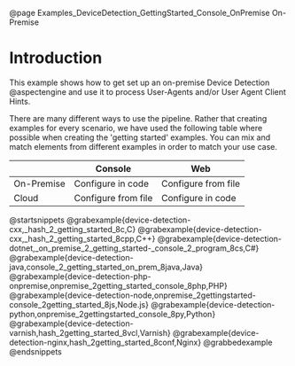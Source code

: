 @page Examples_DeviceDetection_GettingStarted_Console_OnPremise On-Premise

# Introduction

This example shows how to get set up an on-premise Device Detection @aspectengine and use it 
to process User-Agents and/or User Agent Client Hints.

There are many different ways to use the pipeline. Rather that creating examples for every scenario, 
we have used the following table where possible when creating the 'getting started' examples. 
You can mix and match elements from different examples in order to match your use case.

|            | Console             | Web                 |
|------------|---------------------|---------------------|
| On-Premise | Configure in code   | Configure from file |
| Cloud      | Configure from file | Configure in code   |

@startsnippets
@grabexample{device-detection-cxx,_hash_2_getting_started_8c,C}
@grabexample{device-detection-cxx,_hash_2_getting_started_8cpp,C++}
@grabexample{device-detection-dotnet,_on_premise_2_getting_started-_console_2_program_8cs,C#}
@grabexample{device-detection-java,console_2_getting_started_on_prem_8java,Java}
@grabexample{device-detection-php-onpremise,onpremise_2getting_started_console_8php,PHP}
@grabexample{device-detection-node,onpremise_2gettingstarted-console_2getting_started_8js,Node.js}
@grabexample{device-detection-python,onpremise_2gettingstarted_console_8py,Python}
@grabexample{device-detection-varnish,hash_2getting_started_8vcl,Varnish}
@grabexample{device-detection-nginx,hash_2getting_started_8conf,Nginx}
@grabbedexample
@endsnippets
